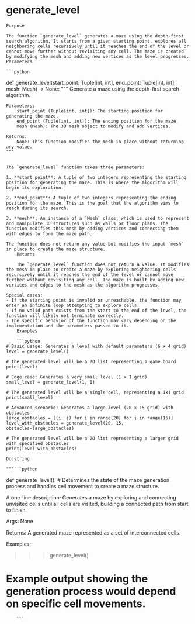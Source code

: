 # generate_level

    Purpose

    The function `generate_level` generates a maze using the depth-first search algorithm. It starts from a given starting point, explores all neighboring cells recursively until it reaches the end of the level or cannot move further without revisiting any cell. The maze is created by modifying the mesh and adding new vertices as the level progresses.
    Parameters

    ```python
def generate_level(start_point: Tuple[int, int], end_point: Tuple[int, int], mesh: Mesh) -> None:
    """
    Generate a maze using the depth-first search algorithm.

    Parameters:
        start_point (Tuple[int, int]): The starting position for generating the maze.
        end_point (Tuple[int, int]): The ending position for the maze.
        mesh (Mesh): The 3D mesh object to modify and add vertices.

    Returns:
        None: This function modifies the mesh in place without returning any value.
    """
```

The `generate_level` function takes three parameters:

1. **start_point**: A tuple of two integers representing the starting position for generating the maze. This is where the algorithm will begin its exploration.

2. **end_point**: A tuple of two integers representing the ending position for the maze. This is the goal that the algorithm aims to reach during its search.

3. **mesh**: An instance of a `Mesh` class, which is used to represent and manipulate 3D structures such as walls or floor plans. The function modifies this mesh by adding vertices and connecting them with edges to form the maze path.

The function does not return any value but modifies the input `mesh` in place to create the maze structure.
    Returns

    The `generate_level` function does not return a value. It modifies the mesh in place to create a maze by exploring neighboring cells recursively until it reaches the end of the level or cannot move further without revisiting any cell. The maze is built by adding new vertices and edges to the mesh as the algorithm progresses.

Special cases:
- If the starting point is invalid or unreachable, the function may enter an infinite loop attempting to explore cells.
- If no valid path exists from the start to the end of the level, the function will likely not terminate correctly.
- The specific behavior of the function may vary depending on the implementation and the parameters passed to it.
    Examples

    ```python
# Basic usage: Generates a level with default parameters (6 x 4 grid)
level = generate_level()

# The generated level will be a 2D list representing a game board
print(level)

# Edge case: Generates a very small level (1 x 1 grid)
small_level = generate_level(1, 1)

# The generated level will be a single cell, representing a 1x1 grid
print(small_level)

# Advanced scenario: Generates a large level (20 x 15 grid) with obstacles
large_obstacles = [(i, j) for i in range(20) for j in range(15)]
level_with_obstacles = generate_level(20, 15, obstacles=large_obstacles)

# The generated level will be a 2D list representing a larger grid with specified obstacles
print(level_with_obstacles)
```
    Docstring

    """```python
def generate_level():
    # Determines the state of the maze generation process and handles cell movement to create a maze structure.

A one-line description: 
Generates a maze by exploring and connecting unvisited cells until all cells are visited, building a connected path from start to finish.

Args:
    None

Returns:
    A generated maze represented as a set of interconnected cells.

Examples:
>>> generate_level()
# Example output showing the generation process would depend on specific cell movements.
```"""
    ```
